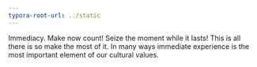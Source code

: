 ```yaml
---
typora-root-url: ../static
---
```


Immediacy.  Make now count!  Seize the moment while it lasts!  This is all there is so make the most of it. In many ways immediate experience is the most important element of our cultural values.

